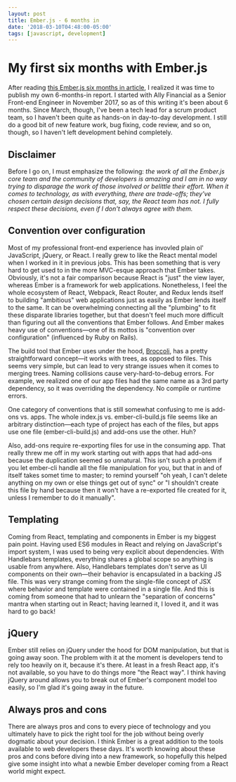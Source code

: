 ```yaml
---
layout: post
title: Ember.js - 6 months in 
date: '2018-03-10T04:48:00-05:00'
tags: [javascript, development]
---
```


# My first six months with Ember.js  
After reading [this Ember.js six months in article](https://medium.com/@Realrobwebb/my-first-6-months-using-ember-a-retrospective-a5ecf3259b09), I realized it was time to publish my own 6-months-in report. I started with Ally Financial as a Senior Front-end Engineer in November 2017, so as of this writing it's been about 6 months. Since March, though, I've been a tech lead for a scrum product team, so I haven't been quite as hands-on in day-to-day development. I still do a good bit of new feature work, bug fixing, code review, and so on, though, so I haven't left development behind completely.

## Disclaimer
Before I go on, I must emphasize the following: _the work of all the Ember.js core team and the community of developers is amazing and I am in no way trying to disparage the work of those involved or belittle their effort. When it comes to technology, as with everything, there are trade-offs; they've chosen certain design decisions that, say, the React team has not. I fully respect these decisions, even if I don't always agree with them._

## Convention over configuration
Most of my professional front-end experience has invovled plain ol' JavaScript, jQuery, or React. I really grew to like the React mental model when I worked in it in previous jobs. This has been something that is very hard to get used to in the more MVC-esque approach that Ember takes. Obviously, it's not a fair comparison because React is "just" the view layer, whereas Ember is a framework for web applications. Nonetheless, I feel the whole ecosystem of React, Webpack, React Router, and Redux lends itself to building "ambitious" web applications just as easily as Ember lends itself to the same. It can be overwhelming connecting all the "plumbing" to fit these disparate libraries together, but that doesn't feel much more difficult than figuring out all the conventions that Ember follows. And Ember makes heavy use of conventions&mdash;one of its mottos is "convention over configuration" (influenced by Ruby on Rails). 

The build tool that Ember uses under the hood, [Broccoli](http://broccolijs.com/), has a pretty straightforward concept&mdash;it works with trees, as opposed to files. This seems very simple, but can lead to very strange issues when it comes to merging trees. Naming collisions cause very-hard-to-debug errors. For example, we realized one of our app files had the same name as a 3rd party dependency, so it was overriding the dependency. No compile or runtime errors. 

One category of conventions that is still somewhat confusing to me is add-ons vs. apps. The whole index.js vs. ember-cli-build.js file seems like an arbitrary distinction&mdash;each type of project has each of the files, but apps use one file (ember-cli-build.js) and add-ons use the other. Huh?

Also, add-ons require re-exporting files for use in the consuming app. That really threw me off in my work starting out with apps that had add-ons because the duplication seemed so unnatural. This isn't such a problem if you let ember-cli handle all the file manipulation for you, but that in and of itself takes somet time to master; to remind yourself "oh yeah, I can't delete anything on my own or else things get out of sync" or "I shouldn't create this file by hand because then it won't have a re-exported file created for it, unless I remember to do it manually". 

## Templating
Coming from React, templating and components in Ember is my biggest pain point. Having used ES6 modules in React and relying on JavaScript's import system, I was used to being very explicit about dependencies. With Handlebars templates, everything shares a global scope so anything is usable from anywhere. Also, Handlebars templates don't serve as UI components on their own&mdash;their behavior is encapsulated in a backing JS file. This was very strange coming from the single-file concept of JSX where behavior and template were contained in a single file. And this is coming from someone that had to unlearn the "separation of concerns" mantra when starting out in React; having learned it, I loved it, and it was hard to go back!

## jQuery
Ember still relies on jQuery under the hood for DOM manipulation, but that is going away soon. The problem with it at the moment is developers tend to rely too heavily on it, because it's there. At least in a fresh React app, it's not available, so you have to do things more "the React way". I think having jQuery around allows you to break out of Ember's component model too easily, so I'm glad it's going away in the future. 

## Always pros and cons
There are always pros and cons to every piece of technology and you ultimately have to pick the right tool for the job without being overly dogmatic about your decision. I think Ember is a great addition to the tools available to web developers these days. It's worth knowing about these pros and cons before diving into a new framework, so hopefully this helped give some insight into what a newbie Ember developer coming from a React world might expect. 



